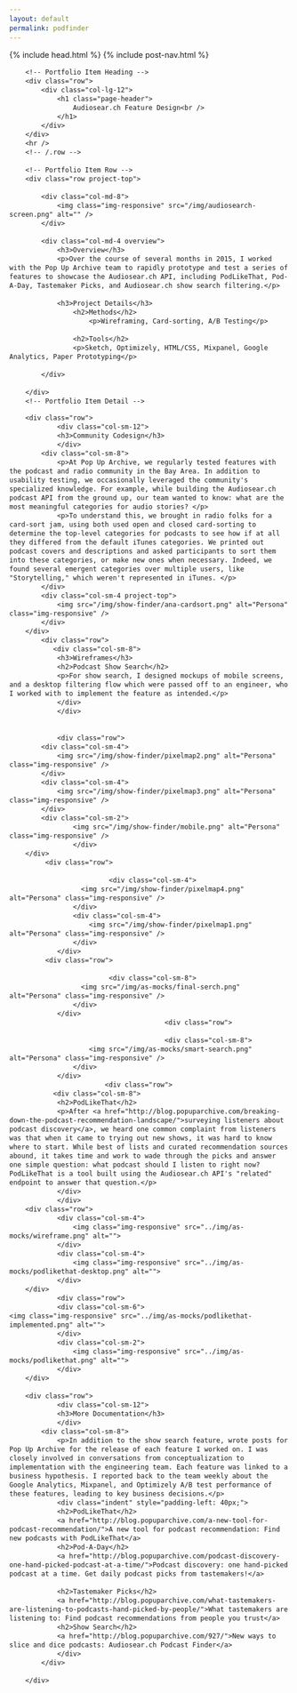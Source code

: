 ```yaml
--- 
layout: default
permalink: podfinder 
--- 
```

{% include head.html %}
{% include post-nav.html %}

<div class="container post">

        <!-- Portfolio Item Heading -->
        <div class="row">
            <div class="col-lg-12">
                <h1 class="page-header">
                    Audiosear.ch Feature Design<br />
                </h1>
            </div>
        </div>
        <hr />
        <!-- /.row -->

        <!-- Portfolio Item Row -->
        <div class="row project-top">

            <div class="col-md-8">
                <img class="img-responsive" src="/img/audiosearch-screen.png" alt="" />
            </div>

            <div class="col-md-4 overview">
                <h3>Overview</h3>
                <p>Over the course of several months in 2015, I worked with the Pop Up Archive team to rapidly prototype and test a series of features to showcase the Audiosear.ch API, including PodLikeThat, Pod-A-Day, Tastemaker Picks, and Audiosear.ch show search filtering.</p>
                    
                <h3>Project Details</h3>
                    <h2>Methods</h2> 
                        <p>Wireframing, Card-sorting, A/B Testing</p>

                    <h2>Tools</h2>
                    <p>Sketch, Optimizely, HTML/CSS, Mixpanel, Google Analytics, Paper Prototyping</p>

            </div>

        </div>
        <!-- Portfolio Item Detail -->
<!--
        <div class="row">
                <h2>The Problem</h2>
            <div class="col-sm-12">

                <div class="newspaper">
Lorem ipsum dolor sit amet, consectetuer adipiscing elit, sed diam nonummy nibh euismod tincidunt ut laoreet dolore magna aliquam erat volutpat. Ut wisi enim ad minim veniam, quis nostrud exerci tation ullamcorper suscipit lobortis nisl ut aliquip ex ea commodo consequat. Duis autem vel eum iriure dolor in hendrerit in vulputate velit esse molestie consequat, vel illum dolore eu feugiat nulla facilisis at vero eros et accumsan et iusto odio dignissim qui blandit praesent luptatum zzril delenit augue duis dolore te feugait nulla facilisi. Nam liber tempor cum soluta nobis eleifend option congue nihil imperdiet doming id quod mazim placerat facer possim assum.
</div>
                            </div>
        </div>
-->


        <div class="row">
                <div class="col-sm-12">
                <h3>Community Codesign</h3>
                </div>
            <div class="col-sm-8">
                <p>At Pop Up Archive, we regularly tested features with the podcast and radio community in the Bay Area. In addition to usability testing, we occasionally leveraged the community's specialized knowledge. For example, while building the Audiosear.ch podcast API from the ground up, our team wanted to know: what are the most meaningful categories for audio stories? </p>
                <p>To understand this, we brought in radio folks for a card-sort jam, using both used open and closed card-sorting to determine the top-level categories for podcasts to see how if at all they differed from the default iTunes categories. We printed out podcast covers and descriptions and asked participants to sort them into these categories, or make new ones when necessary. Indeed, we found several emergent categories over multiple users, like "Storytelling," which weren't represented in iTunes. </p>
            </div>
            <div class="col-sm-4 project-top">
                <img src="/img/show-finder/ana-cardsort.png" alt="Persona" class="img-responsive" />
            </div>
        </div>
            <div class="row">
               <div class="col-sm-8">
                <h3>Wireframes</h3>
                <h2>Podcast Show Search</h2>
                <p>For show search, I designed mockups of mobile screens, and a desktop filtering flow which were passed off to an engineer, who I worked with to implement the feature as intended.</p>
                </div>
                </div>

         
                <div class="row">
            <div class="col-sm-4">
                <img src="/img/show-finder/pixelmap2.png" alt="Persona" class="img-responsive" />
            </div>
            <div class="col-sm-4">
                <img src="/img/show-finder/pixelmap3.png" alt="Persona" class="img-responsive" />
            </div>
            <div class="col-sm-2">
                    <img src="/img/show-finder/mobile.png" alt="Persona" class="img-responsive" />
                    </div>
        </div>
             <div class="row">
                   
                             <div class="col-sm-4">
                      <img src="/img/show-finder/pixelmap4.png" alt="Persona" class="img-responsive" />  
                    </div>
                    <div class="col-sm-4">
                        <img src="/img/show-finder/pixelmap1.png" alt="Persona" class="img-responsive" />
                    </div>
                </div>
             <div class="row">
                   
                             <div class="col-sm-8">
                      <img src="/img/as-mocks/final-serch.png" alt="Persona" class="img-responsive" />  
                    </div>
                </div>
                                           <div class="row">

                                           <div class="col-sm-8">
                        <img src="/img/as-mocks/smart-search.png" alt="Persona" class="img-responsive" />
                    </div>
                </div>
                            <div class="row">
               <div class="col-sm-8">
                <h2>PodLikeThat</h2>
                <p>After <a href="http://blog.popuparchive.com/breaking-down-the-podcast-recommendation-landscape/">surveying listeners about podcast discovery</a>, we heard one common complaint from listeners was that when it came to trying out new shows, it was hard to know where to start. While best of lists and curated recommendation sources abound, it takes time and work to wade through the picks and answer one simple question: what podcast should I listen to right now? PodLikeThat is a tool built using the Audiosear.ch API's "related" endpoint to answer that question.</p>
                </div>
                </div>
        <div class="row">
                <div class="col-sm-4">
                    <img class="img-responsive" src="../img/as-mocks/wireframe.png" alt="">
                </div>
                <div class="col-sm-4">
                    <img class="img-responsive" src="../img/as-mocks/podlikethat-desktop.png" alt="">
                </div>
        </div>
                <div class="row">
                <div class="col-sm-6">
    <img class="img-responsive" src="../img/as-mocks/podlikethat-implemented.png" alt="">
                </div>
                <div class="col-sm-2">
                    <img class="img-responsive" src="../img/as-mocks/podlikethat.png" alt="">
                </div>
        </div>
       
        <div class="row">
                <div class="col-sm-12">
                <h3>More Documentation</h3>
                </div>
            <div class="col-sm-8">
                <p>In addition to the show search feature, wrote posts for Pop Up Archive for the release of each feature I worked on. I was closely involved in conversations from conceptualization to implementation with the engineering team. Each feature was linked to a business hypothesis. I reported back to the team weekly about the Google Analytics, Mixpanel, and Optimizely A/B test performance of these features, leading to key business decisions.</p>
                <div class="indent" style="padding-left: 40px;">
                <h2>PodLikeThat</h2> 
                <a href="http://blog.popuparchive.com/a-new-tool-for-podcast-recommendation/">A new tool for podcast recommendation: Find new podcasts with PodLikeThat</a>
                <h2>Pod-A-Day</h2> 
                <a href="http://blog.popuparchive.com/podcast-discovery-one-hand-picked-podcast-at-a-time/">Podcast discovery: one hand-picked podcast at a time. Get daily podcast picks from tastemakers!</a>
                
                <h2>Tastemaker Picks</h2> 
                <a href="http://blog.popuparchive.com/what-tastemakers-are-listening-to-podcasts-hand-picked-by-people/">What tastemakers are listening to: Find podcast recommendations from people you trust</a>
                <h2>Show Search</h2>
                <a href="http://blog.popuparchive.com/927/">New ways to slice and dice podcasts: Audiosear.ch Podcast Finder</a>
                </div>
            </div>

        </div>
</div>

